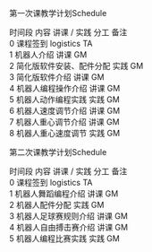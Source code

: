 
第一次课教学计划Schedule

  时间段 	内容          	讲课 / 实践  	分工  	备注  
  0   	课程签到        	logistics	TA  	    
  1   	机器人介绍       	讲课       	GM  	    
  2   	简化版软件安装、配件分配	实践       	GM  	    
  3   	简化版软件介绍     	讲课       	GM  	    
  4   	机器人编程操作介绍   	讲课       	GM  	    
  5   	机器人动作编程实践   	实践       	GM  	    
  6   	机器人速度调节介绍   	讲课       	GM  	    
  7   	机器人重心调节介绍   	讲课       	GM  	    
  8   	机器人重心速度调节   	实践       	GM  	    

第二次课教学计划Schedule

  时间段 	内容        	讲课 / 实践  	分工  	备注  
  0   	课程签到      	logistics	TA  	    
  1   	机器人舞蹈编程介绍 	讲课       	GM  	    
  2   	机器人配件分配   	实践       	GM  	    
  3   	机器人足球赛规则介绍	讲课       	GM  	    
  4   	机器人自由搏击赛介绍	讲课       	GM  	    
  5   	机器人编程比赛实践 	实践       	GM  	    
